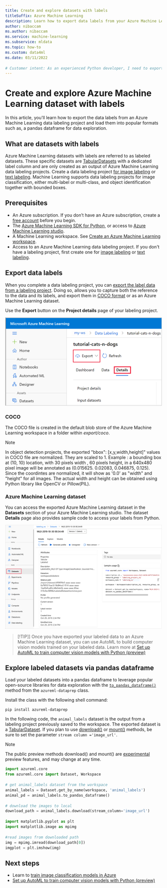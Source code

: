 ```yaml
---
title: Create and explore datasets with labels
titleSuffix: Azure Machine Learning
description: Learn how to export data labels from your Azure Machine Learning labeling projects and use them for machine learning tasks.  
author: nibaccam
ms.author: nibaccam
ms.service: machine-learning
ms.subservice: mldata
ms.topic: how-to
ms.custom: data4ml
ms.date: 03/11/2022

# Customer intent: As an experienced Python developer, I need to export my data labels and use them for machine learning tasks.
---
```


# Create and explore Azure Machine Learning dataset with labels

In this article, you'll learn how to export the data labels from an Azure Machine Learning data labeling project and load them into popular formats such as, a pandas dataframe for data exploration. 

## What are datasets with labels 

Azure Machine Learning datasets with labels are referred to as labeled datasets. These specific datasets are [TabularDatasets](/python/api/azureml-core/azureml.data.tabular_dataset.tabulardataset) with a dedicated label column and are only created as an output of Azure Machine Learning data labeling projects. Create a data labeling project [for image labeling](how-to-create-image-labeling-projects.md) or [text labeling](how-to-create-text-labeling-projects.md). Machine Learning supports data labeling projects for image classification, either multi-label or multi-class, and object identification together with bounded boxes.

## Prerequisites

* An Azure subscription. If you don’t have an Azure subscription, create a [free account](https://azure.microsoft.com/free/) before you begin.
* The [Azure Machine Learning SDK for Python](/python/api/overview/azure/ml/intro), or access to [Azure Machine Learning studio](https://ml.azure.com/).
* A Machine Learning workspace. See [Create an Azure Machine Learning workspace](how-to-manage-workspace.md).
* Access to an Azure Machine Learning data labeling project. If you don't have a labeling project, first create one for [image labeling](how-to-create-image-labeling-projects.md) or [text labeling](how-to-create-text-labeling-projects.md).

## Export data labels 

When you complete a data labeling project, you can [export the label data from a labeling project](how-to-create-image-labeling-projects.md#export-the-labels). Doing so, allows you to capture both the reference to the data and its labels, and export them in [COCO format](http://cocodataset.org/#format-data) or as an Azure Machine Learning dataset. 

Use the **Export** button on the **Project details** page of your labeling project.

![Export button in studio UI](./media/how-to-use-labeled-dataset/export-button.png)

### COCO 

 The COCO file is created in the default blob store of the Azure Machine Learning workspace in a folder within *export/coco*. 
 
>[!NOTE]
>In object detection projects, the exported "bbox": [x,y,width,height]" values in COCO file are normalized. They are scaled to 1. Example : a bounding box at (10, 10) location, with 30 pixels width , 60 pixels height, in a 640x480 pixel image will be annotated as (0.015625. 0.02083, 0.046875, 0.125). Since the coordintes are normalized, it will show as '0.0' as "width" and "height" for all images. The actual width and height can be obtained using Python library like OpenCV  or Pillow(PIL).

### Azure Machine Learning dataset

You can access the exported Azure Machine Learning dataset in the **Datasets** section of your Azure Machine Learning studio. The dataset **Details** page also provides sample code to access your labels from Python.

![Exported dataset](./media/how-to-create-labeling-projects/exported-dataset.png)

> [!TIP]]
> Once you have exported your labeled data to an Azure Machine Learning dataset, you can use AutoML to build computer vision models trained on your labeled data. Learn more at [Set up AutoML to train computer vision models with Python (preview)](how-to-auto-train-image-models.md)

## Explore labeled datasets via pandas dataframe

Load your labeled datasets into a pandas dataframe to leverage popular open-source libraries for data exploration with the [`to_pandas_dataframe()`](/python/api/azureml-core/azureml.data.tabulardataset#to-pandas-dataframe-on-error--null---out-of-range-datetime--null--) method from the `azureml-dataprep` class. 

Install the class with the following shell command: 

```shell
pip install azureml-dataprep
```

In the following code, the `animal_labels` dataset is the output from a labeling project previously saved to the workspace.
The exported dataset is a [TabularDataset](/python/api/azureml-core/azureml.data.tabular_dataset.tabulardataset). If you plan to use [download()](/python/api/azureml-core/azureml.data.tabulardataset#azureml-data-tabulardataset-download) or [mount()](/python/api/azureml-core/azureml.data.tabulardataset#azureml-data-tabulardataset-mount) methods, be sure to set the parameter `stream column ='image_url'`. 

> [!NOTE]
> The public preview methods download() and mount() are [experimental](/python/api/overview/azure/ml/#stable-vs-experimental) preview features, and may change at any time.


```Python
import azureml.core
from azureml.core import Dataset, Workspace

# get animal_labels dataset from the workspace
animal_labels = Dataset.get_by_name(workspace, 'animal_labels')
animal_pd = animal_labels.to_pandas_dataframe()

# download the images to local 
download_path = animal_labels.download(stream_column='image_url') 

import matplotlib.pyplot as plt
import matplotlib.image as mpimg

#read images from downloaded path
img = mpimg.imread(download_path[0])
imgplot = plt.imshow(img)
```

## Next steps

* Learn to [train image classification models in Azure](./tutorial-train-deploy-notebook.md)
* [Set up AutoML to train computer vision models with Python (preview)](how-to-auto-train-image-models.md)

